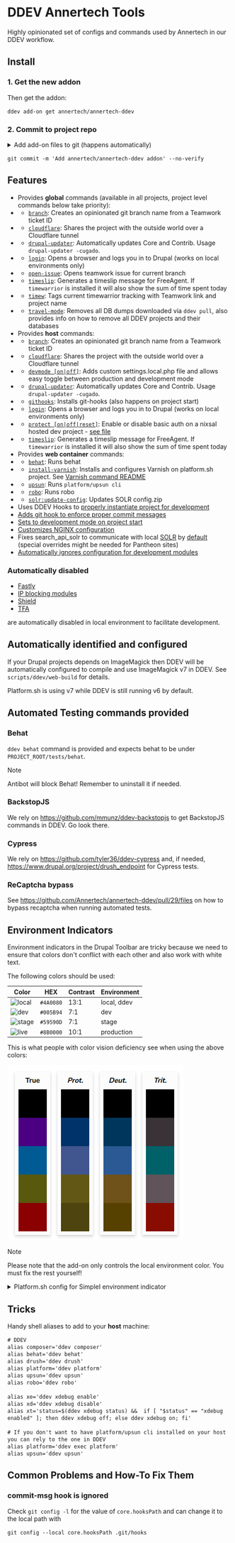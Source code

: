 # DDEV Annertech Tools

Highly opinionated set of configs and commands used by Annertech in our DDEV workflow.

## Install

### 1. Get the new addon

Then get the addon:
```
ddev add-on get annertech/annertech-ddev
```

### 2. Commit to project repo

<details>
    <summary>
      Add add-on files to git (happens automatically)
    </summary>

```
git add .ddev/commands/host/branch -f
git add .ddev/commands/host/cex -f
git add .ddev/commands/host/cim -f
git add .ddev/commands/host/cr -f
git add .ddev/commands/host/cloudflare -f
git add .ddev/commands/host/drupal-updater -f
git add .ddev/commands/host/devmode -f
git add .ddev/commands/host/githooks -f
git add .ddev/commands/host/login -f
git add .ddev/commands/host/protect -f
git add .ddev/commands/host/remote-db -f
git add .ddev/commands/host/timeslip -f
git add .ddev/commands/web/behat -f
git add .ddev/commands/web/robo -f
git add .ddev/commands/web/platform -f
git add .ddev/commands/web/upsun -f
git add .ddev/commands/web/solr-update-config -f

git add .ddev/nginx/ -f
git add .ddev/scripts/ -f

git add .ddev/config.annertech.yaml -f
git add .ddev/settings.local.*mode.php -f

git add .ddev/.env -f

git add .ddev/addon-metadata/ -f

git add .vscode -f
```
</details>

```
git commit -m 'Add annertech/annertech-ddev addon' --no-verify
```

## Features

- Provides **global** commands (available in all projects, project level commands below take priority):
- - [`branch`](commands/host/branch): Creates an opinionated git branch name from a Teamwork ticket ID
- - [`cloudflare`](commands/host/cloudflare): Shares the project with the outside world over a Cloudflare tunnel
- - [`drupal-updater`](commands/host/drupal-updater): Automatically updates Core and Contrib. Usage `drupal-updater -cugado`.
- - [`login`](commands/host/login): Opens a browser and logs you in to Drupal (works on local environments only)
- - [`open-issue`](commands/host/open-issue): Opens teamwork issue for current branch
- - [`timeslip`](commands/host/timeslip): Generates a timeslip message for FreeAgent. If `timewarrior` is installed it will also show the sum of time spent today
- - [`timew`](commands/host/timew): Tags current timewarrior tracking with Teamwork link and project name
- - [`travel-mode`](commands/host/travel-mode): Removes all DB dumps 
    downloaded via `ddev pull`, also provides info on how to remove all DDEV 
    projects and their databases
- Provides **host** commands:
- - [`branch`](commands/host/branch): Creates an opinionated git branch name from a Teamwork ticket ID
- - [`cloudflare`](commands/host/cloudflare): Shares the project with the outside world over a Cloudflare tunnel
- - [`devmode [on|off]`](commands/host/devmode): Adds custom settings.local.php file and allows easy toggle between production and development mode
- - [`drupal-updater`](commands/host/drupal-updater): Automatically updates Core and Contrib. Usage `drupal-updater -cugado`.
- - [`githooks`](commands/host/githooks): Installs git-hooks (also happens on project start)
- - [`login`](commands/host/login): Opens a browser and logs you in to Drupal (works on local environments only)
- - [`protect [on|off|reset]`](commands/host/protect): Enable or disable basic auth on a nixsal hosted dev project - [see file](commands/host/protect)
- - [`timeslip`](commands/host/timeslip): Generates a timeslip message for FreeAgent. If `timewarrior` is installed it will also show the sum of time spent today
- Provides **web container** commands:
- - [`behat`](commands/web/behat): Runs behat
- - [`install-varnish`](commands/web/install-varnish): Installs and configures Varnish on platform.sh project. See [Varnish command README](scripts/varnish/README.md)
- - [`upsun`](commands/web/platform): Runs `platform/upsun cli`
- - [`robo`](commands/web/robo): Runs robo
- - [`solr:update-config`](commands/web/solr-update-config): Updates SOLR config.zip
- Uses DDEV Hooks to [properly instantiate project for development](config.hooks.yaml)
- [Adds git hook to enforce proper commit messages](scripts/git-hooks/commit-msg)
- [Sets to development mode on project start](config.annertech.yaml#L3)
- [Customizes NGINX configuration](nginx)
- Fixes search_api_solr to communicate with local [SOLR](ddev/ddev-drupal-solr) by [default](settings.local.devmode.php#L21) (special overrides might be needed for Pantheon sites)
- [Automatically ignores configuration for development modules](settings.local.devmode.php#L170)

### Automatically disabled

- [Fastly](settings.local.devmode.php#L4$)
- [IP blocking modules](settings.local.devmode.php#L41)
- [Shield](settings.local.devmode.php#L35)
- [TFA](settings.local.devmode.php#L38)

are automatically disabled in local environment to facilitate development.

## Automatically identified and configured

If your Drupal projects depends on ImageMagick then DDEV will be
automatically configured to compile and use ImageMagick v7 in DDEV. See
`scripts/ddev/web-build` for details.

Platform.sh is using v7 while DDEV is still running v6 by default.

## Automated Testing commands provided

### Behat

`ddev behat` command is provided and expects behat to be under `PROJECT_ROOT/tests/behat`.

> [!NOTE]
>
> Antibot will block Behat! Remember to uninstall it if needed.

### BackstopJS

We rely on https://github.com/mmunz/ddev-backstopjs to get BackstopJS commands in DDEV. Go look there.

### Cypress

We rely on https://github.com/tyler36/ddev-cypress and, if needed, 
https://www.drupal.org/project/drush_endpoint for Cypress tests.

### ReCaptcha bypass

See https://github.com/Annertech/annertech-ddev/pull/29/files on how to bypass recaptcha when running automated tests.

## Environment Indicators

Environment indicators in the Drupal Toolbar are tricky because we need to ensure that colors don't conflict with each other and also work with white text.

The following colors should be used:

| Color                                                              | HEX       | Contrast | Environment |
|--------------------------------------------------------------------|-----------|----------|-------------|
| ![local](https://placehold.co/120x40/4A0080/white?text=local-ddev) | `#4A0080` | 13:1     | local, ddev |
| ![dev](https://placehold.co/120x40/005B94/white?text=development)  | `#005B94` | 7:1      | dev         |
| ![stage](https://placehold.co/120x40/59590D/white?text=staging)    | `#59590D` | 7:1      | stage       |
| ![live](https://placehold.co/120x40/8b0000/white?text=production)  | `#8B0000` | 10:1     | production  |

This is what people with color vision deficiency see when using the above colors:

![Environment Indicator color palette](assets/color_palette.png)

> [!NOTE]
>
> Please note that the add-on only controls the local environment color.
> You must fix the rest yourself!

<details>
    <summary>
        Platform.sh config for SimpleI environment indicator
    </summary>
    <pre><code>
// Per environment settings:
// Configure environment indicator (simplei)
if (isset($platformsh->branch)) {
  // Production type environment.
  if ($platformsh->branch == 'main' || $platformsh->onDedicated()) {
    $settings['simple_environment_indicator'] = '#8B0000 LIVE';
  }
  // Staging type environment
  else if ($platformsh->branch == 'stage') {
    $settings['simple_environment_indicator'] = '#59590D STAGE';
  }
  // Development type environment.
  else {
    $settings['simple_environment_indicator'] = '#005B94 DEV';
  }
}
    </code></pre>
</details>

## Tricks

Handy shell aliases to add to your **host** machine:
```
# DDEV
alias composer='ddev composer'
alias behat='ddev behat'
alias drush='ddev drush'
alias platform='ddev platform'
alias upsun='ddev upsun'
alias robo='ddev robo'

alias xe='ddev xdebug enable'
alias xd='ddev xdebug disable'
alias xt='status=$(ddev xdebug status) &&  if [ "$status" == "xdebug enabled" ]; then ddev xdebug off; else ddev xdebug on; fi' 

# If you don't want to have platform/upsun cli installed on your host you can rely to the one in DDEV
alias platform='ddev exec platform'
alias upsun='ddev upsun'
```

## Common Problems and How-To Fix Them

### commit-msg hook is ignored

Check `git config -l` for the value of `core.hooksPath` and can change it to the local path with

```
git config --local core.hooksPath .git/hooks
```
